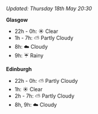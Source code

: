 *Updated: Thursday 18th May 20:30*

**Glasgow**

* 22h - 0h: :sunny: Clear
* 1h - 7h: :partly_sunny: Partly Cloudy
* 8h: :cloud: Cloudy
* 9h: :umbrella: Rainy

**Edinburgh**

* 22h - 0h: :partly_sunny: Partly Cloudy
* 1h: :sunny: Clear
* 2h - 7h: :partly_sunny: Partly Cloudy
* 8h, 9h: :cloud: Cloudy
